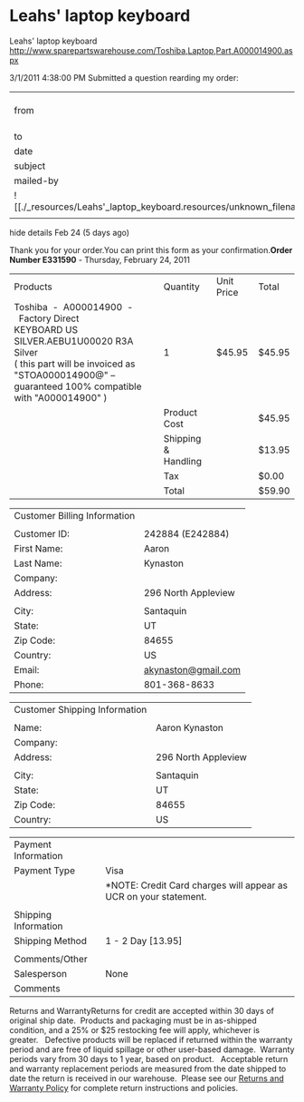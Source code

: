 # Leahs' laptop keyboard

Leahs' laptop keyboard
<http://www.sparepartswarehouse.com/Toshiba,Laptop,Part,A000014900.aspx>

3/1/2011 4:38:00 PM
Submitted a question rearding my order:

|     |     |
| --- | --- |
| from | ![[./_resources/Leahs'_laptop_keyboard.resources/unknown_filename.gif]]**SparePartsWarehouse.com** <order-status@sparepartswarehouse.com> |     |
| to  |     | ![[./_resources/Leahs'_laptop_keyboard.resources/unknown_filename.gif]]"akynaston@gmail.com" <akynaston@gmail.com> |     |
| date |     | ![[./_resources/Leahs'_laptop_keyboard.resources/unknown_filename.gif]]Thu, Feb 24, 2011 at 2:13 PM |     |
| subject |     | ![[./_resources/Leahs'_laptop_keyboard.resources/unknown_filename.gif]]Confirmation of your online order E331590 |     |
| mailed-by |     | ![[./_resources/Leahs'_laptop_keyboard.resources/unknown_filename.gif]]sparepartswarehouse.com |     |
| ![[./_resources/Leahs'_laptop_keyboard.resources/unknown_filename.gif]] |     | ![[./_resources/Leahs'_laptop_keyboard.resources/unknown_filename.gif]]Important mainly because of the words in the message. |     |
|     |     |     |     |

hide details Feb 24 (5 days ago)

Thank you for your order.You can print this form as your confirmation.**Order Number E331590** \- Thursday, February 24, 2011

|     |     |     |     |
| --- | --- | --- | --- |
| Products | Quantity | Unit Price | Total |
| Toshiba  -  A000014900  -  Factory Direct<br>KEYBOARD US SILVER.AEBU1U00020 R3A Silver<br>( this part will be invoiced as "STOA000014900@" – guaranteed 100% compatible with "A000014900" ) | 1   | $45.95 | $45.95 |
|     | Product Cost |     | $45.95 |
|     | Shipping & Handling |     | $13.95 |
|     | Tax |     | $0.00 |
|     | Total |     | $59.90 |

|     |     |
| --- | --- |
| Customer Billing Information |     |
|     |
| Customer ID: | 242884 (E242884) |
| First Name: | Aaron |
| Last Name: | Kynaston |
| Company: |     |
| Address: | 296 North Appleview |
|     |     |
| City: | Santaquin |
| State: | UT  |
| Zip Code: | 84655 |
| Country: | US  |
| Email: | [akynaston@gmail.com](mailto:akynaston@gmail.com) |
| Phone: | 801-368-8633 |

|     |     |
| --- | --- |
| Customer Shipping Information |     |
|     |
| Name: | Aaron Kynaston |
| Company: |     |
| Address: | 296 North Appleview |
|     |     |
| City: | Santaquin |
| State: | UT  |
| Zip Code: | 84655 |
| Country: | US  |

|     |     |
| --- | --- |
| Payment Information |     |
| Payment Type | Visa |
|     | \*NOTE: Credit Card charges will appear as UCR on your statement. |
|     |
| Shipping Information |     |
| Shipping Method | 1 - 2 Day \[13.95\] |
|     |
| Comments/Other |     |
| Salesperson | None |
| Comments |     |

Returns and WarrantyReturns for credit are accepted within 30 days of original ship date.  Products and packaging must be in as-shipped condition, and a 25% or $25 restocking fee will apply, whichever is greater.   Defective products will be replaced if returned within the warranty period and are free of liquid spillage or other user-based damage.  Warranty periods vary from 30 days to 1 year, based on product.   Acceptable return and warranty replacement periods are measured from the date shipped to date the return is received in our warehouse.  Please see our [Returns and Warranty Policy](http://www.sparepartswarehouse.com/return_warranty_policy.asp) for complete return instructions and policies.
